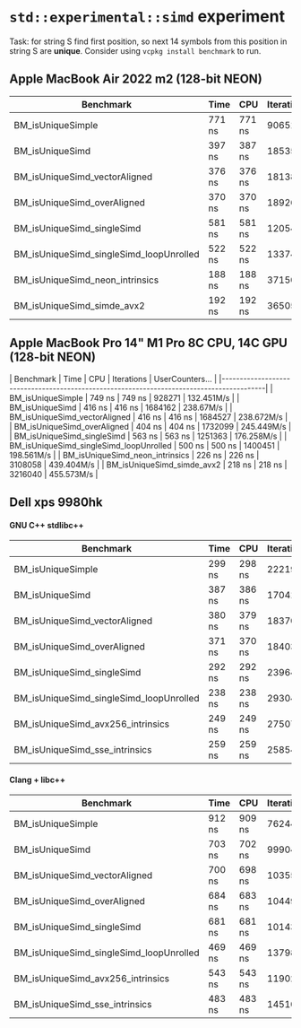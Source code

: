 # `std::experimental::simd` experiment

Task: for string S find first position, so next 14 symbols from this position in string S are **unique**.
Consider using `vcpkg install benchmark` to run.

## Apple MacBook Air 2022 m2 (128-bit NEON)

| Benchmark                               | Time   | CPU    | Iterations | UserCounters... | 
|-----------------------------------------|--------|--------|------------|-----------------|
| BM_isUniqueSimple                       | 771 ns | 771 ns | 906513     | 128.674M/s      |
| BM_isUniqueSimd                         | 397 ns | 387 ns | 1853534    | 256.342M/s      |
| BM_isUniqueSimd_vectorAligned           | 376 ns | 376 ns | 1813871    | 263.576M/s      |
| BM_isUniqueSimd_overAligned             | 370 ns | 370 ns | 1892608    | 268.219M/s      |
| BM_isUniqueSimd_singleSimd              | 581 ns | 581 ns | 1205400    | 170.794M/s      |
| BM_isUniqueSimd_singleSimd_loopUnrolled | 522 ns | 522 ns | 1337460    | 189.974M/s      |
| BM_isUniqueSimd_neon_intrinsics         | 188 ns | 188 ns | 3715085    | 526.189M/s      |
| BM_isUniqueSimd_simde_avx2              | 192 ns | 192 ns | 3650530    | 517.113M/s      |

## Apple MacBook Pro 14" M1 Pro 8C CPU, 14C GPU (128-bit NEON)

| Benchmark                               | Time   | CPU    | Iterations | UserCounters... |
|------------------------------------------------------------------------------------------|
| BM_isUniqueSimple                       | 749 ns | 749 ns | 928271     | 132.451M/s      |
| BM_isUniqueSimd                         | 416 ns | 416 ns | 1684162    | 238.67M/s       |
| BM_isUniqueSimd_vectorAligned           | 416 ns | 416 ns | 1684527    | 238.672M/s      |
| BM_isUniqueSimd_overAligned             | 404 ns | 404 ns | 1732099    | 245.449M/s      |
| BM_isUniqueSimd_singleSimd              | 563 ns | 563 ns | 1251363    | 176.258M/s      |
| BM_isUniqueSimd_singleSimd_loopUnrolled | 500 ns | 500 ns | 1400451    | 198.561M/s      |
| BM_isUniqueSimd_neon_intrinsics         | 226 ns | 226 ns | 3108058    | 439.404M/s      |
| BM_isUniqueSimd_simde_avx2              | 218 ns | 218 ns | 3216040    | 455.573M/s      |

## Dell xps 9980hk

#### GNU C++ stdlibc++

| Benchmark                               | Time   | CPU    | Iterations |
|-----------------------------------------|--------|--------|------------|
| BM_isUniqueSimple                       | 299 ns | 298 ns | 2221935    |
| BM_isUniqueSimd                         | 387 ns | 386 ns | 1704151    |
| BM_isUniqueSimd_vectorAligned           | 380 ns | 379 ns | 1837064    |
| BM_isUniqueSimd_overAligned             | 371 ns | 370 ns | 1840378    |
| BM_isUniqueSimd_singleSimd              | 292 ns | 292 ns | 2396412    |
| BM_isUniqueSimd_singleSimd_loopUnrolled | 238 ns | 238 ns | 2930495    |
| BM_isUniqueSimd_avx256_intrinsics       | 249 ns | 249 ns | 2750788    |
| BM_isUniqueSimd_sse_intrinsics          | 259 ns | 259 ns | 2585488    |


#### Clang + libc++

| Benchmark                               | Time   | CPU    | Iterations |
|-----------------------------------------|--------|--------|------------|
| BM_isUniqueSimple                       | 912 ns | 909 ns | 762447     |
| BM_isUniqueSimd                         | 703 ns | 702 ns | 999047     |
| BM_isUniqueSimd_vectorAligned           | 700 ns | 698 ns | 1035542    |
| BM_isUniqueSimd_overAligned             | 684 ns | 683 ns | 1044962    |
| BM_isUniqueSimd_singleSimd              | 681 ns | 681 ns | 1014382    |
| BM_isUniqueSimd_singleSimd_loopUnrolled | 469 ns | 469 ns | 1379867    |
| BM_isUniqueSimd_avx256_intrinsics       | 543 ns | 543 ns | 1190226    |
| BM_isUniqueSimd_sse_intrinsics          | 483 ns | 483 ns | 1451006    |

